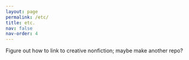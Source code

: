 ```yaml
---
layout: page
permalink: /etc/
title: etc.
nav: false
nav-order: 4
---
```


Figure out how to link to creative nonfiction; maybe make another repo? 